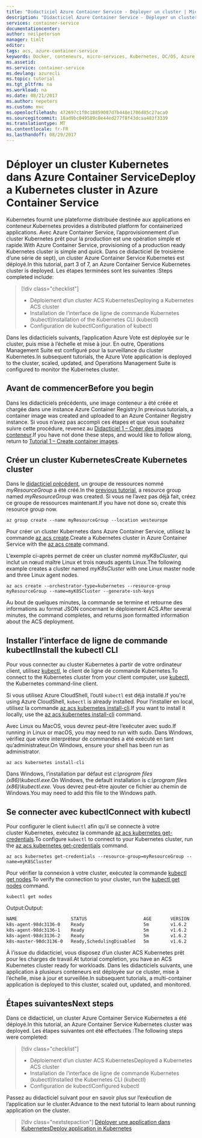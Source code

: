 ```yaml
---
title: "Didacticiel Azure Container Service - Déployer un cluster | Microsoft Docs"
description: "Didacticiel Azure Container Service - Déployer un cluster"
services: container-service
documentationcenter: 
author: neilpeterson
manager: timlt
editor: 
tags: acs, azure-container-service
keywords: Docker, conteneurs, micro-services, Kubernetes, DC/OS, Azure
ms.assetid: 
ms.service: container-service
ms.devlang: azurecli
ms.topic: tutorial
ms.tgt_pltfrm: na
ms.workload: na
ms.date: 08/21/2017
ms.author: nepeters
ms.custom: mvc
ms.openlocfilehash: 472697c1f0c18859087d7b448e1786d85c27aca0
ms.sourcegitcommit: 18ad9bc049589c8e44ed277f8f43dcaa483f3339
ms.translationtype: MT
ms.contentlocale: fr-FR
ms.lasthandoff: 08/29/2017
---
```

# <a name="deploy-a-kubernetes-cluster-in-azure-container-service"></a><span data-ttu-id="653d3-104">Déployer un cluster Kubernetes dans Azure Container Service</span><span class="sxs-lookup"><span data-stu-id="653d3-104">Deploy a Kubernetes cluster in Azure Container Service</span></span>

<span data-ttu-id="653d3-105">Kubernetes fournit une plateforme distribuée destinée aux applications en conteneur.</span><span class="sxs-lookup"><span data-stu-id="653d3-105">Kubernetes provides a distributed platform for containerized applications.</span></span> <span data-ttu-id="653d3-106">Avec Azure Container Service, l’approvisionnement d’un cluster Kubernetes prêt pour la production est une opération simple et rapide.</span><span class="sxs-lookup"><span data-stu-id="653d3-106">With Azure Container Service, provisioning of a production ready Kubernetes cluster is simple and quick.</span></span> <span data-ttu-id="653d3-107">Dans ce didacticiel (le troisième d’une série de sept), un cluster Azure Container Service Kubernetes est déployé.</span><span class="sxs-lookup"><span data-stu-id="653d3-107">In this tutorial, part 3 of 7, an Azure Container Service Kubernetes cluster is deployed.</span></span> <span data-ttu-id="653d3-108">Les étapes terminées sont les suivantes :</span><span class="sxs-lookup"><span data-stu-id="653d3-108">Steps completed include:</span></span>

> [!div class="checklist"]
> * <span data-ttu-id="653d3-109">Déploiement d’un cluster ACS Kubernetes</span><span class="sxs-lookup"><span data-stu-id="653d3-109">Deploying a Kubernetes ACS cluster</span></span>
> * <span data-ttu-id="653d3-110">Installation de l’interface de ligne de commande Kubernetes (kubectl)</span><span class="sxs-lookup"><span data-stu-id="653d3-110">Installation of the Kubernetes CLI (kubectl)</span></span>
> * <span data-ttu-id="653d3-111">Configuration de kubectl</span><span class="sxs-lookup"><span data-stu-id="653d3-111">Configuration of kubectl</span></span>

<span data-ttu-id="653d3-112">Dans les didacticiels suivants, l’application Azure Vote est déployée sur le cluster, puis mise à l’échelle et mise à jour. En outre, Operations Management Suite est configuré pour la surveillance du cluster Kubernetes.</span><span class="sxs-lookup"><span data-stu-id="653d3-112">In subsequent tutorials, the Azure Vote application is deployed to the cluster, scaled, updated, and Operations Management Suite is configured to monitor the Kubernetes cluster.</span></span>

## <a name="before-you-begin"></a><span data-ttu-id="653d3-113">Avant de commencer</span><span class="sxs-lookup"><span data-stu-id="653d3-113">Before you begin</span></span>

<span data-ttu-id="653d3-114">Dans les didacticiels précédents, une image conteneur a été créée et chargée dans une instance Azure Container Registry.</span><span class="sxs-lookup"><span data-stu-id="653d3-114">In previous tutorials, a container image was created and uploaded to an Azure Container Registry instance.</span></span> <span data-ttu-id="653d3-115">Si vous n’avez pas accompli ces étapes et que vous souhaitez suivre cette procédure, revenez au [Didacticiel 1 – Créer des images conteneur](./container-service-tutorial-kubernetes-prepare-app.md).</span><span class="sxs-lookup"><span data-stu-id="653d3-115">If you have not done these steps, and would like to follow along, return to [Tutorial 1 – Create container images](./container-service-tutorial-kubernetes-prepare-app.md).</span></span>

## <a name="create-kubernetes-cluster"></a><span data-ttu-id="653d3-116">Créer un cluster Kubernetes</span><span class="sxs-lookup"><span data-stu-id="653d3-116">Create Kubernetes cluster</span></span>

<span data-ttu-id="653d3-117">Dans le [didacticiel précédent](./container-service-tutorial-kubernetes-prepare-acr.md), un groupe de ressources nommé *myResourceGroup* a été créé.</span><span class="sxs-lookup"><span data-stu-id="653d3-117">In the [previous tutorial](./container-service-tutorial-kubernetes-prepare-acr.md), a resource group named *myResourceGroup* was created.</span></span> <span data-ttu-id="653d3-118">Si vous ne l’avez pas déjà fait, créez ce groupe de ressources maintenant.</span><span class="sxs-lookup"><span data-stu-id="653d3-118">If you have not done so, create this resource group now.</span></span>

```azurecli-interactive
az group create --name myResourceGroup --location westeurope
```

<span data-ttu-id="653d3-119">Pour créer un cluster Kubernetes dans Azure Container Service, utilisez la commande [az acs create](/cli/azure/acs#create).</span><span class="sxs-lookup"><span data-stu-id="653d3-119">Create a Kubernetes cluster in Azure Container Service with the [az acs create](/cli/azure/acs#create) command.</span></span> 

<span data-ttu-id="653d3-120">L’exemple ci-après permet de créer un cluster nommé *myK8sCluster*, qui inclut un nœud maître Linux et trois nœuds agents Linux.</span><span class="sxs-lookup"><span data-stu-id="653d3-120">The following example creates a cluster named *myK8sCluster* with one Linux master node and three Linux agent nodes.</span></span>

```azurecli-interactive 
az acs create --orchestrator-type=kubernetes --resource-group myResourceGroup --name=myK8SCluster --generate-ssh-keys 
```

<span data-ttu-id="653d3-121">Au bout de quelques minutes, la commande se termine et retourne des informations au format JSON concernant le déploiement ACS.</span><span class="sxs-lookup"><span data-stu-id="653d3-121">After several minutes, the command completes, and returns json formatted information about the ACS deployment.</span></span>

## <a name="install-the-kubectl-cli"></a><span data-ttu-id="653d3-122">Installer l’interface de ligne de commande kubectl</span><span class="sxs-lookup"><span data-stu-id="653d3-122">Install the kubectl CLI</span></span>

<span data-ttu-id="653d3-123">Pour vous connecter au cluster Kubernetes à partir de votre ordinateur client, utilisez [kubectl](https://kubernetes.io/docs/user-guide/kubectl/), le client de ligne de commande Kubernetes.</span><span class="sxs-lookup"><span data-stu-id="653d3-123">To connect to the Kubernetes cluster from your client computer, use [kubectl](https://kubernetes.io/docs/user-guide/kubectl/), the Kubernetes command-line client.</span></span> 

<span data-ttu-id="653d3-124">Si vous utilisez Azure CloudShell, l’outil `kubectl` est déjà installé.</span><span class="sxs-lookup"><span data-stu-id="653d3-124">If you're using Azure CloudShell, `kubectl` is already installed.</span></span> <span data-ttu-id="653d3-125">Pour l’installer en local, utilisez la commande [az acs kubernetes install-cli](/cli/azure/acs/kubernetes#install-cli).</span><span class="sxs-lookup"><span data-stu-id="653d3-125">If you want to install it locally, use the [az acs kubernetes install-cli](/cli/azure/acs/kubernetes#install-cli) command.</span></span>

<span data-ttu-id="653d3-126">Avec Linux ou MacOS, vous devrez peut-être l’exécuter avec sudo.</span><span class="sxs-lookup"><span data-stu-id="653d3-126">If running in Linux or macOS, you may need to run with sudo.</span></span> <span data-ttu-id="653d3-127">Dans Windows, vérifiez que votre interpréteur de commandes a été exécuté en tant qu’administrateur.</span><span class="sxs-lookup"><span data-stu-id="653d3-127">On Windows, ensure your shell has been run as administrator.</span></span>

```azurecli-interactive 
az acs kubernetes install-cli 
```

<span data-ttu-id="653d3-128">Dans Windows, l’installation par défaut est *c:\program files (x86)\kubectl.exe*.</span><span class="sxs-lookup"><span data-stu-id="653d3-128">On Windows, the default installation is *c:\program files (x86)\kubectl.exe*.</span></span> <span data-ttu-id="653d3-129">Vous devrez peut-être ajouter ce fichier au chemin de Windows.</span><span class="sxs-lookup"><span data-stu-id="653d3-129">You may need to add this file to the Windows path.</span></span> 

## <a name="connect-with-kubectl"></a><span data-ttu-id="653d3-130">Se connecter avec kubectl</span><span class="sxs-lookup"><span data-stu-id="653d3-130">Connect with kubectl</span></span>

<span data-ttu-id="653d3-131">Pour configurer le client `kubectl` afin qu’il se connecte à votre cluster Kubernetes, exécutez la commande [az acs kubernetes get-credentials](/cli/azure/acs/kubernetes#get-credentials).</span><span class="sxs-lookup"><span data-stu-id="653d3-131">To configure `kubectl` to connect to your Kubernetes cluster, run the [az acs kubernetes get-credentials](/cli/azure/acs/kubernetes#get-credentials) command.</span></span>

```azurecli-interactive 
az acs kubernetes get-credentials --resource-group=myResourceGroup --name=myK8SCluster
```

<span data-ttu-id="653d3-132">Pour vérifier la connexion à votre cluster, exécutez la commande [kubectl get nodes](https://kubernetes.io/docs/user-guide/kubectl/v1.6/#get).</span><span class="sxs-lookup"><span data-stu-id="653d3-132">To verify the connection to your cluster, run the [kubectl get nodes](https://kubernetes.io/docs/user-guide/kubectl/v1.6/#get) command.</span></span>

```azurecli-interactive
kubectl get nodes
```

<span data-ttu-id="653d3-133">Output:</span><span class="sxs-lookup"><span data-stu-id="653d3-133">Output:</span></span>

```bash
NAME                    STATUS                     AGE       VERSION
k8s-agent-98dc3136-0    Ready                      5m        v1.6.2
k8s-agent-98dc3136-1    Ready                      5m        v1.6.2
k8s-agent-98dc3136-2    Ready                      5m        v1.6.2
k8s-master-98dc3136-0   Ready,SchedulingDisabled   5m        v1.6.2
```

<span data-ttu-id="653d3-134">À l’issue du didacticiel, vous disposez d’un cluster ACS Kubernetes prêt pour les charges de travail.</span><span class="sxs-lookup"><span data-stu-id="653d3-134">At tutorial completion, you have an ACS Kubernetes cluster ready for workloads.</span></span> <span data-ttu-id="653d3-135">Dans les didacticiels suivants, une application à plusieurs conteneurs est déployée sur ce cluster, mise à l’échelle, mise à jour et surveillée.</span><span class="sxs-lookup"><span data-stu-id="653d3-135">In subsequent tutorials, a multi-container application is deployed to this cluster, scaled out, updated, and monitored.</span></span>

## <a name="next-steps"></a><span data-ttu-id="653d3-136">Étapes suivantes</span><span class="sxs-lookup"><span data-stu-id="653d3-136">Next steps</span></span>

<span data-ttu-id="653d3-137">Dans ce didacticiel, un cluster Azure Container Service Kubernetes a été déployé.</span><span class="sxs-lookup"><span data-stu-id="653d3-137">In this tutorial, an Azure Container Service Kubernetes cluster was deployed.</span></span> <span data-ttu-id="653d3-138">Les étapes suivantes ont été effectuées :</span><span class="sxs-lookup"><span data-stu-id="653d3-138">The following steps were completed:</span></span>

> [!div class="checklist"]
> * <span data-ttu-id="653d3-139">Déploiement d’un cluster ACS Kubernetes</span><span class="sxs-lookup"><span data-stu-id="653d3-139">Deployed a Kubernetes ACS cluster</span></span>
> * <span data-ttu-id="653d3-140">Installation de l’interface de ligne de commande Kubernetes (kubectl)</span><span class="sxs-lookup"><span data-stu-id="653d3-140">Installed the Kubernetes CLI (kubectl)</span></span>
> * <span data-ttu-id="653d3-141">Configuration de kubectl</span><span class="sxs-lookup"><span data-stu-id="653d3-141">Configured kubectl</span></span>

<span data-ttu-id="653d3-142">Passez au didacticiel suivant pour en savoir plus sur l’exécution de l’application sur le cluster.</span><span class="sxs-lookup"><span data-stu-id="653d3-142">Advance to the next tutorial to learn about running application on the cluster.</span></span>

> [!div class="nextstepaction"]
> [<span data-ttu-id="653d3-143">Déployer une application dans Kubernetes</span><span class="sxs-lookup"><span data-stu-id="653d3-143">Deploy application in Kubernetes</span></span>](./container-service-tutorial-kubernetes-deploy-application.md)
